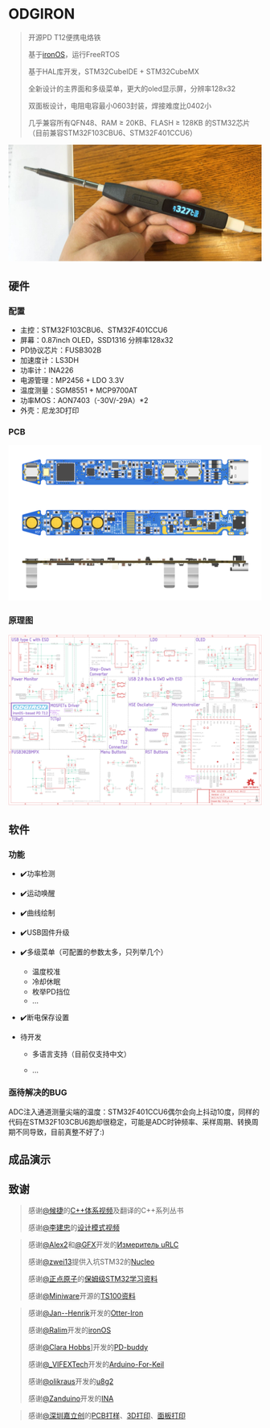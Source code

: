 # ODGIRON

>开源PD T12便携电烙铁
>
>基于[ironOS](https://github.com/Ralim/IronOS)，运行FreeRTOS
>
>基于HAL库开发，STM32CubeIDE + STM32CubeMX
>
>全新设计的主界面和多级菜单，更大的oled显示屏，分辨率128x32
>
>双面板设计，电阻电容最小0603封装，焊接难度比0402小
>
>几乎兼容所有QFN48、RAM ≥ 20KB、FLASH ≥ 128KB 的STM32芯片（目前兼容STM32F103CBU6、STM32F401CCU6）

![ODGIRON（1）](Images/ODGIRON（2）.jpg)

## 硬件

### 配置

- 主控：STM32F103CBU6、STM32F401CCU6
- 屏幕：0.87inch OLED，SSD1316 分辨率128x32
- PD协议芯片：FUSB302B
- 加速度计：LS3DH
- 功率计：INA226
- 电源管理：MP2456 + LDO 3.3V
- 温度测量：SGM8551 + MCP9700AT
- 功率MOS：AON7403（-30V/-29A）*2
- 外壳：尼龙3D打印

### PCB

![ODGIRON_F4x1_v1.0_Kicad_3D-view-clear](Hardware/Images/ODGIRON_F4x1_v1.0_Kicad_3D-view-clear.png)

### 原理图

![sch_F4x1](Hardware/Images/sch_F4x1.png)

## 软件

### 功能

- :heavy_check_mark:功率检测

- :heavy_check_mark:运动唤醒

- :heavy_check_mark:曲线绘制

- :heavy_check_mark:USB固件升级

- :heavy_check_mark:多级菜单（可配置的参数太多，只列举几个）

  - 温度校准
  - 冷却休眠
  - 枚举PD挡位
  - ...

- :heavy_check_mark:断电保存设置

- 待开发

  - 多语言支持（目前仅支持中文）

  - ...

### 亟待解决的BUG

ADC注入通道测量尖端的温度：STM32F401CCU6偶尔会向上抖动10度，同样的代码在STM32F103CBU6跑却很稳定，可能是ADC时钟频率、采样周期、转换周期不同导致，目前真整不好了:)

## 成品演示

## 致谢

> 感谢[@候捷](http://boolan.com/jjhou/)的[C++体系视频](http://boolan.com/jjhou/)及翻译的C++系列丛书
>
> 感谢[@李建忠](https://www.bilibili.com/video/BV1kW411P7KS)的[设计模式视频](https://www.bilibili.com/video/BV1kW411P7KS)

> 感谢[@Alex2](https://www.radiokot.ru/forum/viewtopic.php?t=157765)和[@GFX](https://www.radiokot.ru/forum/viewtopic.php?f=25&t=157765&start=40)开发的[Измеритель uRLC](https://www.radiokot.ru/artfiles/6435/)
>
> 感谢[@zwei13](https://www.yleee.com.cn/space-uid-1637.html)提供入坑STM32的[Nucleo](https://www.st.com/zh/evaluation-tools/stm32-nucleo-boards.html#overview)
>
> 感谢[@正点原子](http://www.alientek.com/)的[保姆级STM32学习资料](http://www.openedv.com/docs/)
>
> 感谢[@Miniware](http://www.miniware.com.cn/)开源的[TS100资料](http://www.minidso.com/forum.php?mod=viewthread&tid=892)

> 感谢[@Jan--Henrik](https://github.com/Jan--Henrik)开发的[Otter-Iron](https://github.com/Jan--Henrik/Otter-Iron)
>
> 感谢[@Ralim](https://github.com/Ralim)开发的[ironOS](https://github.com/Ralim/IronOS)
>
> 感谢[@Clara Hobbs](https://hackaday.io/clarahobbs)]开发的[PD-buddy](https://git.clayhobbs.com/pd-buddy/pd-buddy-firmware)
>
> 感谢[@_VIFEXTech](https://github.com/FASTSHIFT)开发的[Arduino-For-Keil](https://github.com/FASTSHIFT/Arduino-For-Keil)
>
> 感谢[@olikraus](https://github.com/olikraus)开发的[u8g2](https://github.com/olikraus/u8g2)
>
> 感谢[@Zanduino](https://github.com/Zanduino)开发的[INA](https://github.com/Zanduino/INA)

> 感谢[@深圳嘉立创](https://www.jlc.com/)的[PCB打样](https://www.jlc.com/newOrder/client/index.html#/pcb/pcbPlaceOrder?x=668.7900656013843&quoteOnline=yes)、[3D打印](https://www.sanweihou.com/placeOrder)、[面板打印](https://dos.szlcsc.com/dos/panel/print.html)

